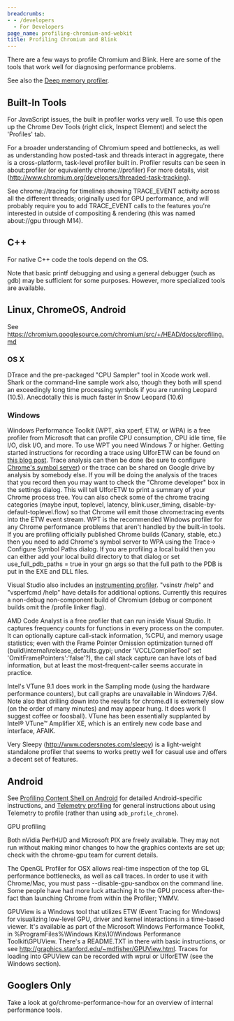 ```yaml
---
breadcrumbs:
- - /developers
  - For Developers
page_name: profiling-chromium-and-webkit
title: Profiling Chromium and Blink
---
```


There are a few ways to profile Chromium and Blink. Here are some of the tools
that work well for diagnosing performance problems.

See also the [Deep memory
profiler](http://www.chromium.org/developers/deep-memory-profiler).

## Built-In Tools

For JavaScript issues, the built in profiler works very well. To use this open
up the Chrome Dev Tools (right click, Inspect Element) and select the 'Profiles'
tab.

For a broader understanding of Chromium speed and bottlenecks, as well as
understanding how posted-task and threads interact in aggregate, there is a
cross-platform, task-level profiler built in. Profiler results can be seen in
about:profiler (or equivalently chrome://profiler) For more details, visit
(<http://www.chromium.org/developers/threaded-task-tracking>).

See chrome://tracing for timelines showing TRACE_EVENT activity across all the
different threads; originally used for GPU performance, and will probably
require you to add TRACE_EVENT calls to the features you're interested in
outside of compositing & rendering (this was named about://gpu through M14).

## C++

For native C++ code the tools depend on the OS.

Note that basic printf debugging and using a general debugger (such as gdb) may
be sufficient for some purposes. However, more specialized tools are available.

## Linux, ChromeOS, Android

See <https://chromium.googlesource.com/chromium/src/+/HEAD/docs/profiling.md>

### OS X

DTrace and the pre-packaged "CPU Sampler" tool in Xcode work well. Shark or the
command-line sample work also, though they both will spend an exceedingly long
time processing symbols if you are running Leopard (10.5). Anecdotally this is
much faster in Snow Leopard (10.6)

### Windows

Windows Performance Toolkit (WPT, aka xperf, ETW, or WPA) is a free profiler
from Microsoft that can profile CPU consumption, CPU idle time, file I/O, disk
I/O, and more. To use WPT you need Windows 7 or higher. Getting started
instructions for recording a trace using UIforETW can be found on [this blog
post](https://randomascii.wordpress.com/2015/09/01/xperf-basics-recording-a-trace-the-ultimate-easy-way/).
Trace analysis can then be done (be sure to configure [Chrome's symbol
server](/developers/how-tos/debugging-on-windows)) or the trace can be shared on
Google drive by analysis by somebody else. If you will be doing the analysis of
the traces that you record then you may want to check the "Chrome developer" box
in the settings dialog. This will tell UIforETW to print a summary of your
Chrome process tree. You can also check some of the chrome tracing categories
(maybe input, toplevel, latency, blink.user_timing,
disable-by-default-toplevel.flow) so that Chrome will emit those chrome:tracing
events into the ETW event stream. WPT is the recommended Windows profiler for
any Chrome performance problems that aren't handled by the built-in tools. If
you are profiling officially published Chrome builds (Canary, stable, etc.) then
you need to add Chrome's symbol server to WPA using the Trace-&gt; Configure
Symbol Paths dialog. If you are profiling a local build then you can either add
your local build directory to that dialog or set use_full_pdb_paths = true in
your gn args so that the full path to the PDB is put in the EXE and DLL files.

Visual Studio also includes an [instrumenting
profiler](https://msdn.microsoft.com/en-us/library/dd255369.aspx). "vsinstr
/help" and "vsperfcmd /help" have details for additional options. Currently this
requires a non-debug non-component build of Chromium (debug or component builds
omit the /profile linker flag).

AMD Code Analyst is a free profiler that can run inside Visual Studio. It
captures frequency counts for functions in every process on the computer. It can
optionally capture call-stack information, %CPU, and memory usage statistics;
even with the Frame Pointer Omission optimization turned off
(build\\internal\\release_defaults.gypi; under 'VCCLCompilerTool' set
'OmitFramePointers':'false'?), the call stack capture can have lots of bad
information, but at least the most-frequent-caller seems accurate in practice.

Intel's VTune 9.1 does work in the Sampling mode (using the hardware performance
counters), but call graphs are unavailable in Windows 7/64. Note also that
drilling down into the results for chrome.dll is extremely slow (on the order of
many minutes) and may appear hung. It does work (I suggest coffee or foosball).
VTune has been essentially supplanted by Intel® VTune™ Amplifier XE, which is an
entirely new code base and interface, AFAIK.

Very Sleepy (<http://www.codersnotes.com/sleepy>) is a light-weight standalone
profiler that seems to works pretty well for casual use and offers a decent set
of features.

## Android

See [Profiling Content Shell on
Android](https://chromium.googlesource.com/chromium/src/+/HEAD/docs/profiling_content_shell_on_android.md)
for detailed Android-specific instructions, and [Telemetry
profiling](/developers/telemetry/profiling) for general instructions about using
Telemetry to profile (rather than using `adb_profile_chrome`).

GPU profiling

Both nVidia PerfHUD and Microsoft PIX are freely available. They may not run
without making minor changes to how the graphics contexts are set up; check with
the chrome-gpu team for current details.

The OpenGL Profiler for OSX allows real-time inspection of the top GL
performance bottlenecks, as well as call traces. In order to use it with
Chrome/Mac, you must pass --disable-gpu-sandbox on the command line. Some people
have had more luck attaching it to the GPU process after-the-fact than launching
Chrome from within the Profiler; YMMV.

GPUView is a Windows tool that utilizes ETW (Event Tracing for Windows) for
visualizing low-level GPU, driver and kernel interactions in a time-based
viewer. It's available as part of the Microsoft Windows Performance Toolkit, in
%ProgramFiles%\\Windows Kits\\10\\Windows Performance Toolkit\\GPUView. There's
a README.TXT in there with basic instructions, or see
<http://graphics.stanford.edu/~mdfisher/GPUView.html>. Traces for loading into
GPUView can be recorded with wprui or UIforETW (see the Windows section).

## Googlers Only

Take a look at go/chrome-performance-how for an overview of internal performance
tools.
